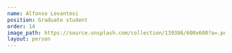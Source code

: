 ```yaml
---
name: Alfonso Levantesi
position: Graduate student
order: 14
image_path: https://source.unsplash.com/collection/139386/600x600?a=.png
layout: person
---
```

